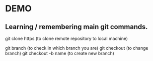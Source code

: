 # DEMO

## Learning / remembering main git commands.

git clone https (to clone remote repository to local machine)

git branch (to check in which branch you are)
git checkout (to change branch)
git checkout -b name (to create new branch)
